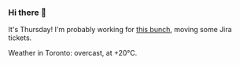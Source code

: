 ### Hi there :wave:

It's Thursday! I'm probably working for [this bunch](https://github.com/kohofinancial), moving some Jira tickets.

Weather in Toronto: overcast, at +20°C.
